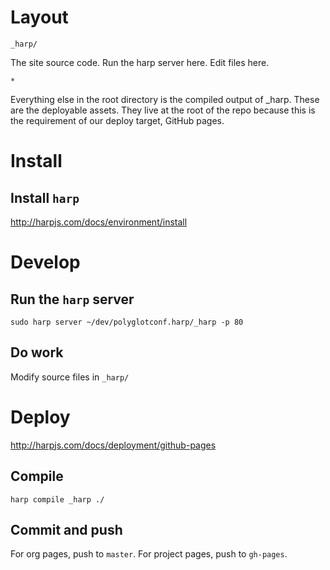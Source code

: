 # Layout

```
_harp/  
```
The site source code. Run the harp server here. Edit files here.

```
*
```
Everything else in the root directory is the compiled output of _harp. These are the deployable assets. They live at the root of the repo because this is the requirement of our deploy target, GitHub pages.


# Install

## Install `harp`

http://harpjs.com/docs/environment/install


# Develop

## Run the `harp` server

```
sudo harp server ~/dev/polyglotconf.harp/_harp -p 80
```

## Do work

Modify source files in `_harp/`


# Deploy

http://harpjs.com/docs/deployment/github-pages

## Compile

```
harp compile _harp ./
```

## Commit and push

For org pages, push to `master`. For project pages, push to `gh-pages`.